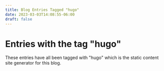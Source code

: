 ```yaml
---
title: Blog Entries Tagged "hugo"
date: 2023-03-03T14:08:55-06:00
draft: false
---
```

# Entries with the tag "hugo"

These entries have all been tagged with "hugo" which is the static content site generator for this blog.